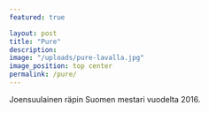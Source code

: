```yaml
---
featured: true

layout: post
title: "Pure"
description:
image: "/uploads/pure-lavalla.jpg"
image_position: top center
permalink: /pure/
---
```


Joensuulainen räpin Suomen mestari vuodelta 2016.
